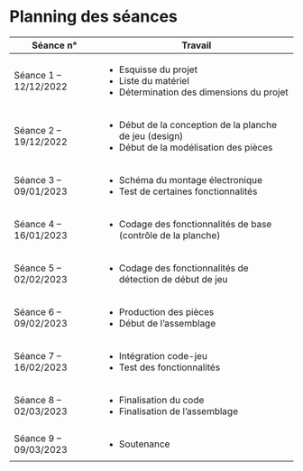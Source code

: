 # Planning des séances

| Séance n° | Travail |
| ----------- | ----------- |
| Séance 1 – 12/12/2022 |<ul><li>Esquisse du projet<li>Liste du matériel<li>Détermination des dimensions du projet|
| Séance 2 – 19/12/2022 |<ul><li>Début de la conception de la planche de jeu (design)<li>Début de la modélisation des pièces|
| Séance 3 – 09/01/2023 |<ul><li>Schéma du montage électronique<li>Test de certaines fonctionnalités|
| Séance 4 – 16/01/2023 |<ul><li>Codage des fonctionnalités de base (contrôle de la planche)|
| Séance 5 – 02/02/2023 |<ul><li>Codage des fonctionnalités de détection de début de jeu|
| Séance 6 – 09/02/2023 |<ul><li>Production des pièces<li>Début de l’assemblage|
| Séance 7 – 16/02/2023 |<ul><li>Intégration code-jeu<li>Test des fonctionnalités|
| Séance 8 – 02/03/2023 |<ul><li>Finalisation du code<li>Finalisation de l’assemblage|
| Séance 9 – 09/03/2023 |<ul><li>Soutenance|
